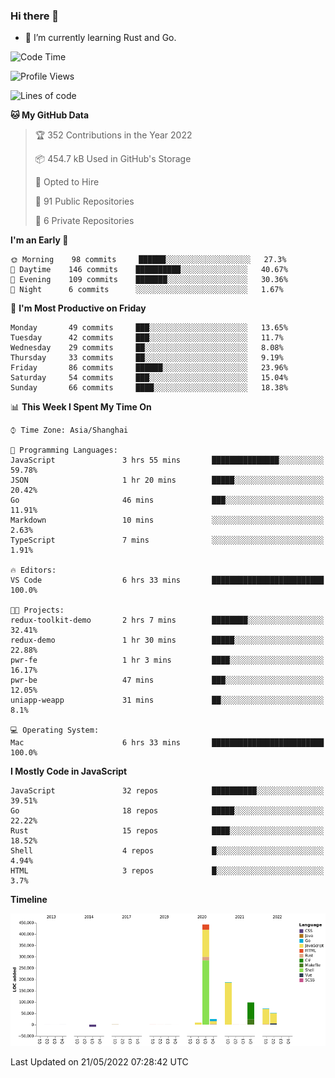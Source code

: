 ### Hi there 👋

- 🌱 I’m currently learning Rust and Go.

<!--START_SECTION:waka-->
![Code Time](http://img.shields.io/badge/Code%20Time-386%20hrs%208%20mins-blue)

![Profile Views](http://img.shields.io/badge/Profile%20Views-0-blue)

![Lines of code](https://img.shields.io/badge/From%20Hello%20World%20I%27ve%20Written-882%20Thousand%20lines%20of%20code-blue)

**🐱 My GitHub Data** 

> 🏆 352 Contributions in the Year 2022
 > 
> 📦 454.7 kB Used in GitHub's Storage 
 > 
> 💼 Opted to Hire
 > 
> 📜 91 Public Repositories 
 > 
> 🔑 6 Private Repositories  
 > 
**I'm an Early 🐤** 

```text
🌞 Morning    98 commits     ██████░░░░░░░░░░░░░░░░░░░   27.3% 
🌆 Daytime    146 commits    ██████████░░░░░░░░░░░░░░░   40.67% 
🌃 Evening    109 commits    ███████░░░░░░░░░░░░░░░░░░   30.36% 
🌙 Night      6 commits      ░░░░░░░░░░░░░░░░░░░░░░░░░   1.67%

```
📅 **I'm Most Productive on Friday** 

```text
Monday       49 commits     ███░░░░░░░░░░░░░░░░░░░░░░   13.65% 
Tuesday      42 commits     ███░░░░░░░░░░░░░░░░░░░░░░   11.7% 
Wednesday    29 commits     ██░░░░░░░░░░░░░░░░░░░░░░░   8.08% 
Thursday     33 commits     ██░░░░░░░░░░░░░░░░░░░░░░░   9.19% 
Friday       86 commits     ██████░░░░░░░░░░░░░░░░░░░   23.96% 
Saturday     54 commits     ███░░░░░░░░░░░░░░░░░░░░░░   15.04% 
Sunday       66 commits     ████░░░░░░░░░░░░░░░░░░░░░   18.38%

```


📊 **This Week I Spent My Time On** 

```text
⌚︎ Time Zone: Asia/Shanghai

💬 Programming Languages: 
JavaScript               3 hrs 55 mins       ███████████████░░░░░░░░░░   59.78% 
JSON                     1 hr 20 mins        █████░░░░░░░░░░░░░░░░░░░░   20.42% 
Go                       46 mins             ███░░░░░░░░░░░░░░░░░░░░░░   11.91% 
Markdown                 10 mins             ░░░░░░░░░░░░░░░░░░░░░░░░░   2.63% 
TypeScript               7 mins              ░░░░░░░░░░░░░░░░░░░░░░░░░   1.91%

🔥 Editors: 
VS Code                  6 hrs 33 mins       █████████████████████████   100.0%

🐱‍💻 Projects: 
redux-toolkit-demo       2 hrs 7 mins        ████████░░░░░░░░░░░░░░░░░   32.41% 
redux-demo               1 hr 30 mins        █████░░░░░░░░░░░░░░░░░░░░   22.88% 
pwr-fe                   1 hr 3 mins         ████░░░░░░░░░░░░░░░░░░░░░   16.17% 
pwr-be                   47 mins             ███░░░░░░░░░░░░░░░░░░░░░░   12.05% 
uniapp-weapp             31 mins             ██░░░░░░░░░░░░░░░░░░░░░░░   8.1%

💻 Operating System: 
Mac                      6 hrs 33 mins       █████████████████████████   100.0%

```

**I Mostly Code in JavaScript** 

```text
JavaScript               32 repos            ██████████░░░░░░░░░░░░░░░   39.51% 
Go                       18 repos            █████░░░░░░░░░░░░░░░░░░░░   22.22% 
Rust                     15 repos            ████░░░░░░░░░░░░░░░░░░░░░   18.52% 
Shell                    4 repos             █░░░░░░░░░░░░░░░░░░░░░░░░   4.94% 
HTML                     3 repos             █░░░░░░░░░░░░░░░░░░░░░░░░   3.7%

```


**Timeline**

![Chart not found](https://raw.githubusercontent.com/elton/elton/main/charts/bar_graph.png) 


 Last Updated on 21/05/2022 07:28:42 UTC
<!--END_SECTION:waka-->

<!--
**elton/elton** is a ✨ _special_ ✨ repository because its `README.md` (this file) appears on your GitHub profile.

Here are some ideas to get you started:

- 🔭 I’m currently working on ...
- 🌱 I’m currently learning ...
- 👯 I’m looking to collaborate on ...
- 🤔 I’m looking for help with ...
- 💬 Ask me about ...
- 📫 How to reach me: ...
- 😄 Pronouns: ...
- ⚡ Fun fact: ...
-->
